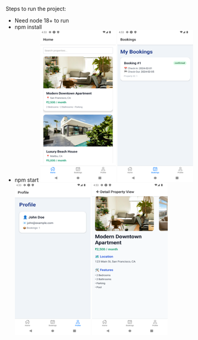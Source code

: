 Steps to run the project:
- Need node 18+ to run
- npm install
- npm start
<img src="screenshots/ListView.png" alt="App Screenshot_1" width="200" height="400" /> <img src="screenshots/BookingScreen.png" alt="App Screenshot_2" width="200" height="400" />
<img src="screenshots/Profile.png" alt="App Screenshot_3" width="200" height="400" /> <img src="screenshots/DetailView.png" alt="App Screenshot_4" width="200" height="400" />

